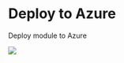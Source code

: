 # Deploy to Azure
Deploy module to Azure

<a href="https://azuredeploy.net/?repository=https://github.com/mpregl/AZ-301-MicrosoftAzureArchitectDesign-WithAZDeploy/raw/master/allfiles/AZ-301T01/Module_01/LabFiles/Starter/azuredeploy.json" target="_blank">
    <img src="http://azuredeploy.net/deploybutton.png"/>
</a>